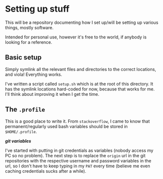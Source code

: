 # Setting up stuff 

This will be a repository documenting how I set up/will be setting up various things, mostly software. 

Intended for personal use, however it's free to the world, if anybody is looking for a reference.

## Basic setup

Simply symlink all the relevant files and directories to the correct locations, and viola! Everything works.

I've written a script called `setup.sh` which is at the root of this directory. It has the symlink locations hard-coded for now, because that works for me. I'll think about improving it when I get the time.

## The `.profile`

This is a good place to write it. From `stackoverflow`, I came to know that permanent/regularly used bash variables should be stored in `$HOME/.profile`. 

***git variables***

I've started with putting in git credentials as variables (nobody access my PC so no problem). The next step is to replace the `origin` url in the git repositories with the respective username and password variables in the url, so I don't have to keep typing in my `PAT` every time (believe me even caching credentials sucks after a while).
